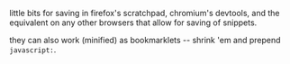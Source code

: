 little bits for saving in firefox's scratchpad, chromium's devtools, and the
equivalent on any other browsers that allow for saving of snippets.

they can also work (minified) as bookmarklets -- shrink 'em and prepend `javascript:`.

